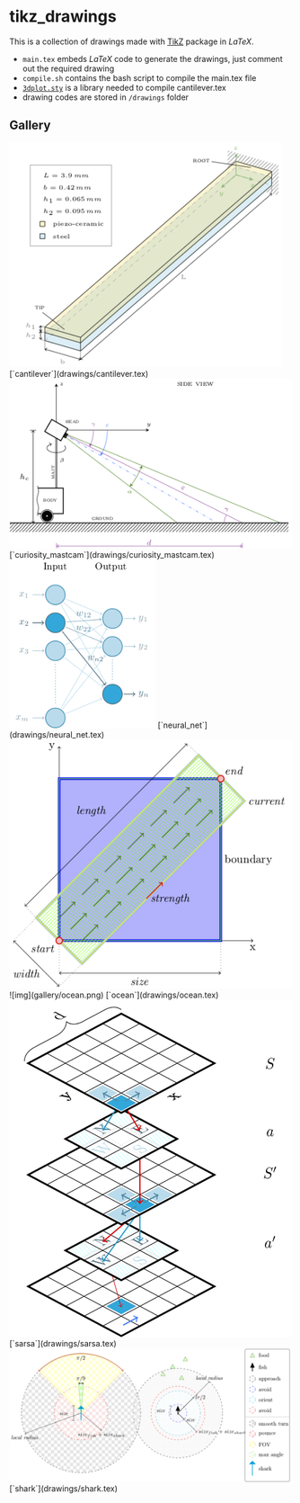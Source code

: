 # tikz_drawings

This is a collection of drawings made with [TikZ](https://www.ctan.org/pkg/pgf?lang=en) package in *LaTeX*.

- `main.tex` embeds *LaTeX* code to generate the drawings, just comment out the required drawing
- `compile.sh` contains the bash script to compile the main.tex file
- [`3dplot.sty`](https://www.ctan.org/tex-archive/graphics/pgf/contrib/tikz-3dplot?lang=en) is a library needed to compile cantilever.tex
- drawing codes are stored in `/drawings` folder

## Gallery
<img src="gallery/cantilever.png" height="400" />
[`cantilever`](drawings/cantilever.tex)

<img src="gallery/curiosity_mastcam.png" width="600" />
[`curiosity_mastcam`](drawings/curiosity_mastcam.tex)

<img src="gallery/neural_net.png" height="300" />
[`neural_net`](drawings/neural_net.tex)

<img src="gallery/ocean.png" width="600" />
![img](gallery/ocean.png)
[`ocean`](drawings/ocean.tex)

<img src="gallery/sarsa.png" height="600" />
[`sarsa`](drawings/sarsa.tex)

<img src="gallery/shark.png" width="600" />
[`shark`](drawings/shark.tex)

